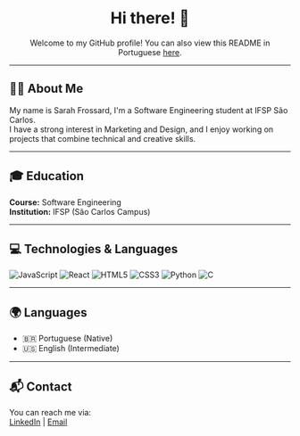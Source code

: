 <h1 align="center">Hi there! 👋</h1>
<p align="center">Welcome to my GitHub profile! You can also view this README in Portuguese <a href="README.pt-br.md">here</a>.</p>

---

## 👩‍💻 About Me

My name is Sarah Frossard, I'm a Software Engineering student at IFSP São Carlos.  
I have a strong interest in Marketing and Design, and I enjoy working on projects that combine technical and creative skills.  

---

## 🎓 Education

**Course:** Software Engineering  
**Institution:** IFSP (São Carlos Campus)  

---

## 💻 Technologies & Languages

![JavaScript](https://img.shields.io/badge/-JavaScript-000000?style=flat-square&logo=javascript)
![React](https://img.shields.io/badge/-React-000000?style=flat-square&logo=react)
![HTML5](https://img.shields.io/badge/-HTML5-000000?style=flat-square&logo=html5)
![CSS3](https://img.shields.io/badge/-CSS3-000000?style=flat-square&logo=css3)
![Python](https://img.shields.io/badge/-Python-000000?style=flat-square&logo=python)
![C](https://img.shields.io/badge/-C-000000?style=flat-square&logo=c)

---

## 🌍 Languages

- 🇧🇷 Portuguese (Native)  
- 🇺🇸 English (Intermediate)  

---

## 📬 Contact

You can reach me via:  
[LinkedIn](https://www.linkedin.com/in/sarahgsf) | [Email](mailto:sarahgsf@example.com)
